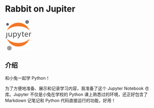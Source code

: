 # Rabbit on Jupiter
![Jupyter Logo](img/jupyter-logo.svg)


## 介绍
和小兔一起学 Python！

为了方便地准备、展示和记录学习内容，我准备了这个 Jupyter Notebook 仓库。Jupyter 不仅是小兔在学校的 Python 课上熟悉过的环境，还正好包含了 Markdown 记笔记和 Python 代码直接运行的功能，好用！
